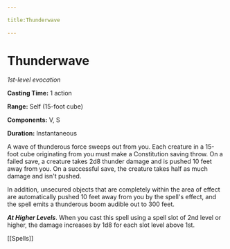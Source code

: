 --- 
title:Thunderwave 
---
# Thunderwave

*1st-level evocation*

**Casting Time:** 1 action

**Range:** Self (15-foot cube)

**Components:** V, S

**Duration:** Instantaneous

A wave of thunderous force sweeps out from you. Each creature in a 15-foot cube originating from you must make a Constitution saving throw. On a failed save, a creature takes 2d8 thunder damage and is pushed 10 feet away from you. On a successful save, the creature takes half as much damage and isn't pushed.

In addition, unsecured objects that are completely within the area of effect are automatically pushed 10 feet away from you by the spell's effect, and the spell emits a thunderous boom audible out to 300 feet.

***At Higher Levels***. When you cast this spell using a spell slot of 2nd level or higher, the damage increases by 1d8 for each slot level above 1st.


[[Spells]]
